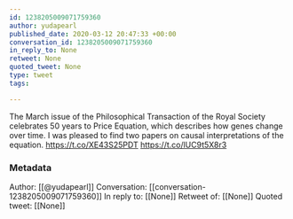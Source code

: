 ```yaml
---
id: 1238205009071759360
author: yudapearl
published_date: 2020-03-12 20:47:33 +00:00
conversation_id: 1238205009071759360
in_reply_to: None
retweet: None
quoted_tweet: None
type: tweet
tags:

---
```


The March issue of the Philosophical Transaction of the Royal  Society celebrates 50 years to Price Equation, which describes how genes change over time. I was pleased to find two papers on causal interpretations of the equation. https://t.co/XE43S25PDT https://t.co/lUC9t5X8r3

### Metadata

Author: [[@yudapearl]]
Conversation: [[conversation-1238205009071759360]]
In reply to: [[None]]
Retweet of: [[None]]
Quoted tweet: [[None]]
